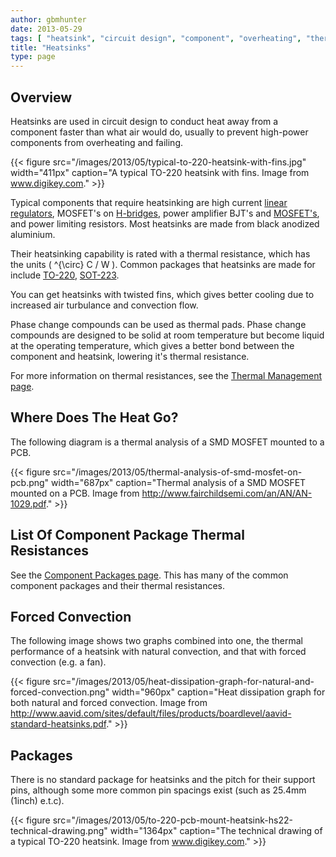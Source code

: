 ```yaml
---
author: gbmhunter
date: 2013-05-29
tags: [ "heatsink", "circuit design", "component", "overheating", "thermal", "temperature", "packages" ]
title: "Heatsinks"
type: page
---
```


## Overview

Heatsinks are used in circuit design to conduct heat away from a component faster than what air would do, usually to prevent high-power components from overheating and failing.

{{< figure src="/images/2013/05/typical-to-220-heatsink-with-fins.jpg" width="411px" caption="A typical TO-220 heatsink with fins. Image from www.digikey.com."  >}}

Typical components that require heatsinking are high current [linear regulators](/electronics/components/power-regulators), MOSFET's on [H-bridges](/electronics/circuit-design/h-bridges), power amplifier BJT's and [MOSFET's](/electronics/components/transistors/mosfets/), and power limiting resistors. Most heatsinks are made from black anodized aluminium.

Their heatsinking capability is rated with a thermal resistance, which has the units \( ^{\circ} C / W \). Common packages that heatsinks are made for include [TO-220](/pcb-design/component-packages/#to-220ab), [SOT-223](/pcb-design/component-packages/#sot-23-x).

You can get heatsinks with twisted fins, which gives better cooling due to increased air turbulance and convection flow.

Phase change compounds can be used as thermal pads. Phase change compounds are designed to be solid at room temperature but become liquid at the operating temperature, which gives a better bond between the component and heatsink, lowering it's thermal resistance.

For more information on thermal resistances, see the [Thermal Management page](/electronics/circuit-design/thermal-management).

## Where Does The Heat Go?

The following diagram is a thermal analysis of a SMD MOSFET mounted to a PCB.

{{< figure src="/images/2013/05/thermal-analysis-of-smd-mosfet-on-pcb.png" width="687px" caption="Thermal analysis of a SMD MOSFET mounted on a PCB. Image from http://www.fairchildsemi.com/an/AN/AN-1029.pdf."  >}}

## List Of Component Package Thermal Resistances

See the [Component Packages page](/pcb-design/component-packages/). This has many of the common component packages and their thermal resistances.

## Forced Convection

The following image shows two graphs combined into one, the thermal performance of a heatsink with natural convection, and that with forced convection (e.g. a fan).

{{< figure src="/images/2013/05/heat-dissipation-graph-for-natural-and-forced-convection.png" width="960px" caption="Heat dissipation graph for both natural and forced convection. Image from http://www.aavid.com/sites/default/files/products/boardlevel/aavid-standard-heatsinks.pdf."  >}}

## Packages

There is no standard package for heatsinks and the pitch for their support pins, although some more common pin spacings exist (such as 25.4mm (1inch) e.t.c).

{{< figure src="/images/2013/05/to-220-pcb-mount-heatsink-hs22-technical-drawing.png" width="1364px" caption="The technical drawing of a typical TO-220 heatsink. Image from www.digikey.com."  >}}
